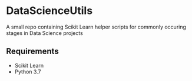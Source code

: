 # DataScienceUtils
A small repo containing Scikit Learn helper scripts for commonly occuring stages in Data Science projects

## Requirements
- Scikit Learn
- Python 3.7
